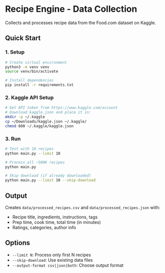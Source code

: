 # Recipe Engine - Data Collection

Collects and processes recipe data from the Food.com dataset on Kaggle.

## Quick Start

### 1. Setup
```bash
# Create virtual environment
python3 -m venv venv
source venv/bin/activate

# Install dependencies
pip install -r requirements.txt
```

### 2. Kaggle API Setup
```bash
# Get API token from https://www.kaggle.com/account
# Download kaggle.json and place it in:
mkdir -p ~/.kaggle
cp ~/Downloads/kaggle.json ~/.kaggle/
chmod 600 ~/.kaggle/kaggle.json
```

### 3. Run
```bash
# Test with 10 recipes
python main.py --limit 10

# Process all ~500K recipes
python main.py

# Skip download (if already downloaded)
python main.py --limit 10 --skip-download
```

## Output
Creates `data/processed_recipes.csv` and `data/processed_recipes.json` with:
- Recipe title, ingredients, instructions, tags
- Prep time, cook time, total time (in minutes)
- Ratings, categories, author info

## Options
- `--limit N`: Process only first N recipes
- `--skip-download`: Use existing data files
- `--output-format csv|json|both`: Choose output format
